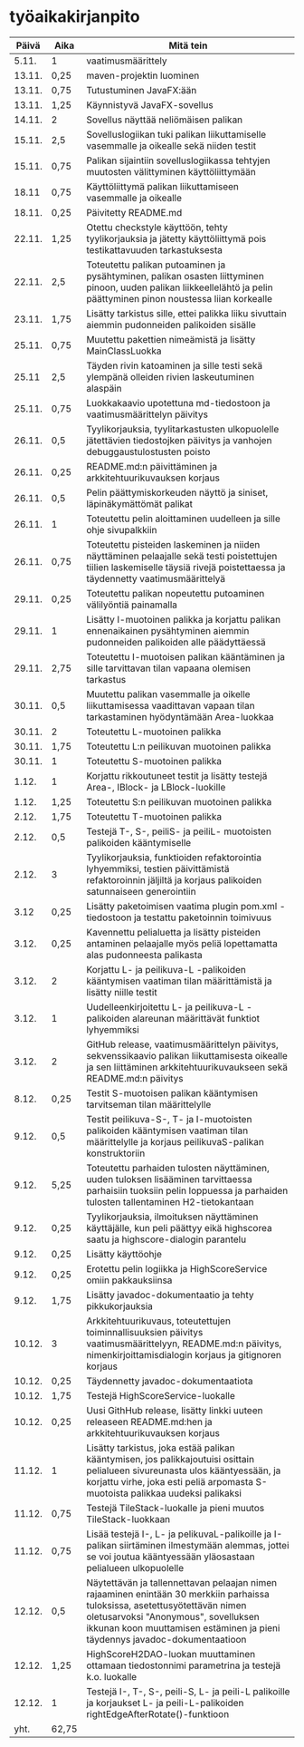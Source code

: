 # työaikakirjanpito

Päivä | Aika | Mitä tein
------|------|----------
5.11. | 1 | vaatimusmäärittely
13.11. | 0,25 | maven-projektin luominen
13.11. | 0,75 | Tutustuminen JavaFX:ään
13.11. | 1,25 | Käynnistyvä JavaFX-sovellus
14.11. | 2 | Sovellus näyttää neliömäisen palikan
15.11. | 2,5 | Sovelluslogiikan tuki palikan liikuttamiselle vasemmalle ja oikealle sekä niiden testit
15.11. | 0,75 | Palikan sijaintiin sovelluslogiikassa tehtyjen muutosten välittyminen käyttöliittymään
18.11 | 0,75 | Käyttöliittymä palikan liikuttamiseen vasemmalle ja oikealle
18.11. | 0,25 | Päivitetty README.md
22.11. | 1,25 | Otettu checkstyle käyttöön, tehty tyylikorjauksia ja jätetty käyttöliittymä pois testikattavuuden tarkastuksesta
22.11. | 2,5 | Toteutettu palikan putoaminen ja pysähtyminen, palikan osasten liittyminen pinoon, uuden palikan liikkeellelähtö ja pelin päättyminen pinon noustessa liian korkealle
23.11. | 1,75 | Lisätty tarkistus sille, ettei palikka liiku sivuttain aiemmin pudonneiden palikoiden sisälle
25.11. | 0,75 | Muutettu pakettien nimeämistä ja lisätty MainClassLuokka
25.11 | 2,5 | Täyden rivin katoaminen ja sille testi sekä ylempänä olleiden rivien laskeutuminen alaspäin
25.11. | 0,75 |Luokkakaavio upotettuna md-tiedostoon ja vaatimusmäärittelyn päivitys 
26.11. | 0,5 | Tyylikorjauksia, tyylitarkastusten ulkopuolelle jätettävien tiedostojken päivitys ja vanhojen debuggaustulostusten poisto
26.11. | 0,25 | README.md:n päivittäminen ja arkkitehtuurikuvauksen korjaus
26.11. | 0,5 | Pelin päättymiskorkeuden näyttö ja siniset, läpinäkymättömät palikat
26.11. | 1 | Toteutettu pelin aloittaminen uudelleen ja sille ohje sivupalkkiin
26.11. | 0,75 |  Toteutettu pisteiden laskeminen ja niiden näyttäminen pelaajalle sekä testi poistettujen tiilien laskemiselle täysiä rivejä poistettaessa ja täydennetty vaatimusmäärittelyä
29.11. | 0,25 | Toteutettu palikan nopeutettu putoaminen välilyöntiä painamalla
29.11. | 1 | Lisätty I-muotoinen palikka ja korjattu palikan ennenaikainen pysähtyminen aiemmin pudonneiden palikoiden alle päädyttäessä
29.11. | 2,75 | Toteutettu I-muotoisen palikan kääntäminen ja sille tarvittavan tilan vapaana olemisen tarkastus
30.11. | 0,5 | Muutettu palikan vasemmalle ja oikelle liikuttamisessa vaadittavan vapaan tilan tarkastaminen hyödyntämään Area-luokkaa
30.11. | 2 | Toteutettu L-muotoinen palikka
30.11. | 1,75 | Toteutettu L:n peilikuvan muotoinen palikka
30.11. | 1 | Toteutettu S-muotoinen palikka
1.12. | 1 | Korjattu rikkoutuneet testit ja lisätty testejä Area-, IBlock- ja LBlock-luokille
1.12. | 1,25 | Toteutettu S:n peilikuvan muotoinen palikka
2.12. | 1,75 | Toteutettu T-muotoinen palikka
2.12. | 0,5 | Testejä T-, S-, peiliS- ja peiliL- muotoisten palikoiden kääntymiselle
2.12. | 3 | Tyylikorjauksia, funktioiden refaktorointia lyhyemmiksi, testien päivittämistä refaktoroinnin jäljiltä ja korjaus palikoiden satunnaiseen generointiin
3.12 | 0,25 | Lisätty paketoimisen vaatima plugin pom.xml -tiedostoon ja testattu paketoinnin toimivuus
3.12. | 0,25 | Kavennettu pelialuetta ja lisätty pisteiden antaminen pelaajalle myös peliä lopettamatta alas pudonneesta palikasta
3.12. | 2 | Korjattu L- ja peilikuva-L -palikoiden kääntymisen vaatiman tilan määrittämistä ja lisätty niille testit
3.12. | 1 | Uudelleenkirjoitettu L- ja peilikuva-L -palikoiden alareunan määrittävät funktiot lyhyemmiksi
3.12. | 2 | GitHub release, vaatimusmäärittelyn päivitys, sekvenssikaavio palikan liikuttamisesta oikealle ja sen liittäminen arkkitehtuurikuvaukseen sekä README.md:n päivitys 
8.12. | 0,25 | Testit S-muotoisen palikan kääntymisen tarvitseman tilan määrittelylle
9.12. | 0,5 | Testit peilikuva-S-, T- ja I-muotoisten palikoiden kääntymisen vaatiman tilan määrittelylle ja korjaus peilikuvaS-palikan konstruktoriin 
9.12. | 5,25 | Toteutettu parhaiden tulosten näyttäminen, uuden tuloksen lisääminen tarvittaessa parhaisiin tuoksiin pelin loppuessa ja parhaiden tulosten tallentaminen H2-tietokantaan 
9.12. | 0,25 | Tyylikorjauksia, ilmoituksen näyttäminen käyttäjälle, kun peli päättyy eikä highscorea saatu ja highscore-dialogin parantelu
9.12. | 0,25 | Lisätty käyttöohje
9.12. | 0,25 | Erotettu pelin logiikka ja HighScoreService omiin pakkauksiinsa
9.12. | 1,75 | Lisätty javadoc-dokumentaatio ja tehty pikkukorjauksia
10.12. | 3 | Arkkitehtuurikuvaus, toteutettujen toiminnallisuuksien päivitys vaatimusmäärittelyyn, README.md:n päivitys, nimenkirjoittamisdialogin korjaus ja gitignoren korjaus
10.12. | 0,25 | Täydennetty javadoc-dokumentaatiota
10.12. | 1,75 | Testejä HighScoreService-luokalle
10.12. | 0,25 | Uusi GithHub release, lisätty linkki uuteen releaseen README.md:hen ja arkkitehtuurikuvauksen korjaus
11.12. | 1 | Lisätty tarkistus, joka estää palikan kääntymisen, jos palikkajoutuisi osittain pelialueen sivureunasta ulos kääntyessään, ja korjattu virhe, joka esti peliä arpomasta S-muotoista palikkaa uudeksi palikaksi
11.12. | 0,75 | Testejä TileStack-luokalle ja pieni muutos TileStack-luokkaan
11.12. | 0,75 | Lisää testejä I-, L- ja pelikuvaL-palikoille ja I-palikan siirtäminen ilmestymään alemmas, jottei se voi joutua kääntyessään yläosastaan pelialueen ulkopuolelle 
12.12. | 0,5 | Näytettävän ja tallennettavan pelaajan nimen rajaaminen enintään 30 merkkiin parhaissa tuloksissa, asetettusyötettävän nimen oletusarvoksi "Anonymous", sovelluksen ikkunan koon muuttamisen estäminen ja pieni täydennys javadoc-dokumentaatioon
12.12. | 1,25 | HighScoreH2DAO-luokan muuttaminen ottamaan tiedostonnimi parametrina ja testejä k.o. luokalle 
12.12. | 1 | Testejä I-, T-, S-, peili-S, L- ja peili-L palikoille ja korjaukset L- ja peili-L-palikoiden rightEdgeAfterRotate()-funktioon 
yht. | 62,75
